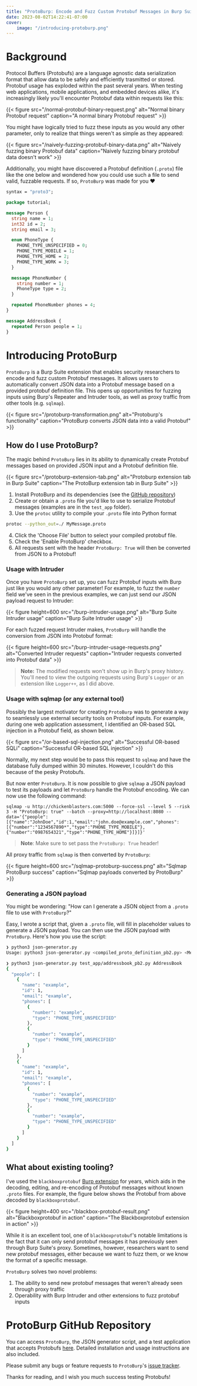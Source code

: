 ```yaml
---
title: "ProtoBurp: Encode and Fuzz Custom Protobuf Messages in Burp Suite"
date: 2023-08-02T14:22:41-07:00
cover:
    image: "/introducing-protoburp.png"
---
```


# Background

Protocol Buffers (Protobufs) are a language agnostic data serialization format that allow data to be safely and efficiently trasmitted or stored. Protobuf usage has exploded within the past several years. When testing web applications, mobile applications, and embedded devices alike, it's increasingly likely you'll encounter Protobuf data within requests like this:

{{< figure src="/normal-protobuf-binary-request.png" alt="Normal binary Protobuf request" caption="A normal binary Protobuf request" >}}

You might have logically tried to fuzz these inputs as you would any other parameter, only to realize that things weren't as simple as they appeared:

{{< figure src="/naively-fuzzing-protobuf-binary-data.png" alt="Naively fuzzing binary Protobuf data" caption="Naively fuzzing binary protobuf data doesn't work" >}}

Additionally, you might have discovered a Protobuf definition (`.proto`) file like the one below and wondered how you could use such a file to send valid, fuzzable requests. If so, `ProtoBurp` was made for you ❤️

```protobuf
syntax = "proto3";

package tutorial;

message Person {
  string name = 1;
  int32 id = 2;
  string email = 3;

  enum PhoneType {
    PHONE_TYPE_UNSPECIFIED = 0;
    PHONE_TYPE_MOBILE = 1;
    PHONE_TYPE_HOME = 2;
    PHONE_TYPE_WORK = 3;
  }

  message PhoneNumber {
    string number = 1;
    PhoneType type = 2;
  }

  repeated PhoneNumber phones = 4;
}

message AddressBook {
  repeated Person people = 1;
}
```

# Introducing ProtoBurp

`ProtoBurp` is a Burp Suite extension that enables security researchers to encode and fuzz custom Protobuf messages. It allows users to automatically convert JSON data into a Protobuf message based on a provided protobuf definition file. This opens up opportunities for fuzzing inputs using Burp's Repeater and Intruder tools, as well as proxy traffic from other tools (e.g. `sqlmap`).

{{< figure src="/protoburp-transformation.png" alt="Protoburp's functionality" caption="ProtoBurp converts JSON data into a valid Protobuf" >}}

## How do I use ProtoBurp?

The magic behind `ProtoBurp` lies in its ability to dynamically create Protobuf messages based on provided JSON input and a Protobuf definition file.

{{< figure src="/protoburp-extension-tab.png" alt="Protoburp extension tab in Burp Suite" caption="The ProtoBurp extension tab in Burp Suite" >}}

1. Install ProtoBurp and its dependencies (see the [GitHub repository](https://github.com/dillonfranke/protoburp))
2. Create or obtain a `.proto` file you'd like to use to serialize Protobuf messages (examples are in the `test_app` folder).
3. Use the `protoc` utility to compile your `.proto` file into Python format

```bash
protoc --python_out=./ MyMessage.proto
```

4. Click the 'Choose File' button to select your compiled protobuf file.
5. Check the 'Enable ProtoBurp' checkbox.
6. All requests sent with the header `ProtoBurp: True` will then be converted from JSON to a Protobuf!

### Usage with Intruder
Once you have `ProtoBurp` set up, you can fuzz Protobuf inputs with Burp just like you would any other parameter! For example, to fuzz the `number` field we've seen in the previous examples, we can just send our JSON payload request to Intruder:

{{< figure height=600 src="/burp-intruder-usage.png" alt="Burp Suite Intruder usage" caption="Burp Suite Intruder usage" >}}

For each fuzzed request Intruder makes, `ProtoBurp` will handle the conversion from JSON into Protobuf format:

{{< figure height=600 src="/burp-intruder-usage-requests.png" alt="Converted Intruder requests" caption="Intruder requests converted into Protobuf data" >}}

> **Note:** The modified requests won't show up in Burp's proxy history. You'll need to view the outgoing requests using Burp's `Logger` or an extension like `Logger++`, as I did above.

### Usage with sqlmap (or any external tool)
Possibly the largest motivator for creating `ProtoBurp` was to generate a way to seamlessly use external security tools on Protobuf inputs. For example, during one web application assessment, I identified an OR-based SQL injection in a Protobuf field, as shown below.

{{< figure src="/or-based-sql-injection.png" alt="Successful OR-based SQLi" caption="Successful OR-based SQL injection" >}}

Normally, my next step would be to pass this request to `sqlmap` and have the database fully dumped within 30 minutes. However, I couldn't do this because of the pesky Protobufs.

But now enter `ProtoBurp`. It is now possible to give `sqlmap` a JSON payload to test its payloads and let `ProtoBurp` handle the Protobuf encoding. We can now use the following command:

```shell
sqlmap -u http://chickenblasters.com:5000 --force-ssl --level 5 --risk 3 -H "ProtoBurp: true" --batch --proxy=http://localhost:8080 --data='{"people":[{"name":"JohnDoe","id":1,"email":"john.doe@example.com","phones":[{"number":"1234567890*","type":"PHONE_TYPE_MOBILE"},{"number":"0987654321","type":"PHONE_TYPE_HOME"}]}]}'
```

> **Note**: Make sure to set pass the `ProtoBurp: True` header!

All proxy traffic from `sqlmap` is then converted by `ProtoBurp`:

{{< figure height=600 src="/sqlmap-protoburp-success.png" alt="Sqlmap ProtoBurp success" caption="Sqlmap payloads converted by ProtoBurp" >}}

### Generating a JSON payload
You might be wondering: "How can I generate a JSON object from a `.proto` file to use with `ProtoBurp`?"

Easy, I wrote a script that, given a `.proto` file, will fill in placeholder values to generate a JSON payload. You can then use the JSON payload with `ProtoBurp`. Here's how you use the script:

```bash
❯ python3 json-generator.py
Usage: python3 json-generator.py <compiled_proto_definition_pb2.py> <MessageName>
```
```bash
❯ python3 json-generator.py test_app/addressbook_pb2.py AddressBook
{
  "people": [
    {
      "name": "example",
      "id": 1,
      "email": "example",
      "phones": [
        {
          "number": "example",
          "type": "PHONE_TYPE_UNSPECIFIED"
        },
        {
          "number": "example",
          "type": "PHONE_TYPE_UNSPECIFIED"
        }
      ]
    },
    {
      "name": "example",
      "id": 1,
      "email": "example",
      "phones": [
        {
          "number": "example",
          "type": "PHONE_TYPE_UNSPECIFIED"
        },
        {
          "number": "example",
          "type": "PHONE_TYPE_UNSPECIFIED"
        }
      ]
    }
  ]
}
```

## What about existing tooling?

I've used the `blackboxprotobuf` [Burp extension](https://github.com/nccgroup/blackboxprotobuf) for years, which aids in the decoding, editing, and re-encoding of Protobuf messages without known `.proto` files. For example, the figure below shows the Protobuf from above decoded by `blackboxprotobuf`.

{{< figure height=400 src="/blackbox-protobuf-result.png" alt="Blackboxprotobuf in action" caption="The Blackboxprotobuf extension in action" >}}

While it is an excellent tool, one of `blackboxprotobuf`'s notable limitations is the fact that it can only send protobuf messages it has previously seen through Burp Suite's proxy. Sometimes, however, researchers want to send new protobuf messages, either because we want to fuzz them, or we know the format of a specific message.

`ProtoBurp` solves two novel problems:
1. The ability to send new protobuf messages that weren't already seen through proxy traffic
2. Operability with Burp Intruder and other extensions to fuzz protobuf inputs

# ProtoBurp GitHub Repository

You can access `ProtoBurp`, the JSON generator script, and a test application that accepts Protobufs [here](https://github.com/dillonfranke/protoburp). Detailed installation and usage instructions are also included.

Please submit any bugs or feature requests to `ProtoBurp`'s [issue tracker](https://github.com/dillonfranke/protoburp/issues).

Thanks for reading, and I wish you much success testing Protobufs!